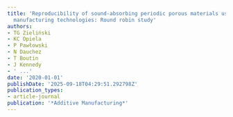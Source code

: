 ```yaml
---
title: 'Reproducibility of sound-absorbing periodic porous materials using additive
  manufacturing technologies: Round robin study'
authors:
- TG Zieliński
- KC Opiela
- P Pawłowski
- N Dauchez
- T Boutin
- J Kennedy
- ' ...'
date: '2020-01-01'
publishDate: '2025-09-18T04:29:51.292798Z'
publication_types:
- article-journal
publication: '*Additive Manufacturing*'
---
```

